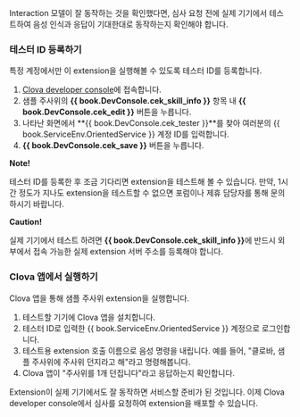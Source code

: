 Interaction 모델이 잘 동작하는 것을 확인했다면, 심사 요청 전에 실제 기기에서 테스트하여 음성 인식과 응답이 기대한대로 동작하는지 확인해야 합니다.

### 테스터 ID 등록하기
특정 계정에서만 이 extension을 실행해볼 수 있도록 테스터 ID를 등록합니다.

1. <a href="{{ book.ServiceEnv.DeveloperConsoleURL }}/cek/#/list" target="_blank">Clova developer console</a>에 접속합니다.
2. 샘플 주사위의 **{{ book.DevConsole.cek_skill_info }}** 항목 내 **{{ book.DevConsole.cek_edit }}** 버튼을 누릅니다.
3. 나타난 화면에서 **{{ book.DevConsole.cek_tester }}**를 찾아 여러분의 {{ book.ServiceEnv.OrientedService }} 계정 ID를 입력합니다.
4. **{{ book.DevConsole.cek_save }}** 버튼을 누릅니다.

<div class="note">
  <p><strong>Note!</strong></p>
  <p>테스터 ID를 등록한 후 조금 기다리면 extension을 테스트해 볼 수 있습니다. 만약, 1시간 정도가 지나도 extension을 테스트할 수 없으면 포럼이나 제휴 담당자를 통해 문의하시기 바랍니다.</p>
</div>

<div class="danger">
	<p><strong>Caution!</strong></p>
  <p>실제 기기에서 테스트 하려면 <strong>{{ book.DevConsole.cek_skill_info }}</strong>에 반드시 외부에서 접속 가능한 실제 extension 서버 주소를 등록해야 합니다.</p></li>
</div>

### Clova 앱에서 실행하기
Clova 앱을 통해 샘플 주사위 extension을 실행합니다.

1. 테스트할 기기에 Clova 앱을 설치합니다.
2. 테스터 ID로  입력한 {{ book.ServiceEnv.OrientedService }} 계정으로 로그인합니다.
3. 테스트용 extension 호출 이름으로 음성 명령을 내립니다. 예를 들어, "클로바, 샘플 주사위에 주사위 던지라고 해"라고 명령해봅니다.
4. Clova 앱이 "주사위를 1개 던집니다"라고 응답하는지 확인합니다.

Extension이 실제 기기에서도 잘 동작하면 서비스할 준비가 된 것입니다. 이제 Clova developer console에서 심사를 요청하여 extension을 배포할 수 있습니다.
